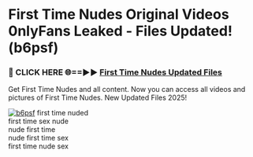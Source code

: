 # First Time Nudes Original Videos 0nlyFans Leaked - Files Updated! (b6psf)

<h3>🔴 CLICK HERE 🌐==►► <a href="https://tinyurl.com/5h6xmrr3" rel="nofollow">First Time Nudes Updated Files</a></h3>

Get First Time Nudes and all content. Now you can access all videos and pictures of First Time Nudes. New Updated Files 2025!

[![b6psf](https://i.imgur.com/KVD873Z.gif)](https://tinyurl.com/5h6xmrr3)
first time nuded<br>
first time sex nude<br>
nude first time<br>
nude first time sex<br>
first time nude sex